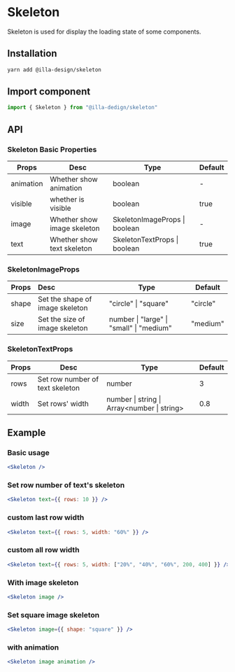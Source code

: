# Skeleton

Skeleton is used for display the loading state of some components.

## Installation

```bash
yarn add @illa-design/skeleton
```

## Import component

```jsx
import { Skeleton } from "@illa-dedign/skeleton"
```

## API

### Skeleton Basic Properties

| Props     | Desc                        | Type                          | Default |
| --------- | --------------------------- | ----------------------------- | ------- |
| animation | Whether show animation      | boolean                       | -       |
| visible   | whether is visible          | boolean                       | true    |
| image     | Whether show image skeleton | SkeletonImageProps \| boolean | -       |
| text      | Whether show text skeleton  | SkeletonTextProps \| boolean  | true    |

### SkeletonImageProps

| Props | Desc                             | Type                                     | Default  |
| ----- | :------------------------------- | ---------------------------------------- | -------- |
| shape | Set the shape of  image skeleton | "circle" \| "square"                     | "circle" |
| size  | Set the size of image skeleton   | number \| "large" \| "small" \| "medium" | "medium" |

### SkeletonTextProps

| Props | Desc                            | Type                                        | Default |
| ----- | ------------------------------- | ------------------------------------------- | ------- |
| rows  | Set row number of text skeleton | number                                      | 3       |
| width | Set rows' width                 | number \| string \| Array<number \| string> | 0.8     |

## Example

### Basic usage

```jsx
<Skeleton />
```

### Set row number of text's skeleton

```jsx
<Skeleton text={{ rows: 10 }} />
```

### custom last row width

```jsx
<Skeleton text={{ rows: 5, width: "60%" }} />
```

### custom all row width

```jsx
<Skeleton text={{ rows: 5, width: ["20%", "40%", "60%", 200, 400] }} />
```

### With image skeleton

```jsx
<Skeleton image />
```

### Set square image skeleton

```jsx
<Skeleton image={{ shape: "square" }} />
```

### with animation

```jsx
<Skeleton image animation />
```
